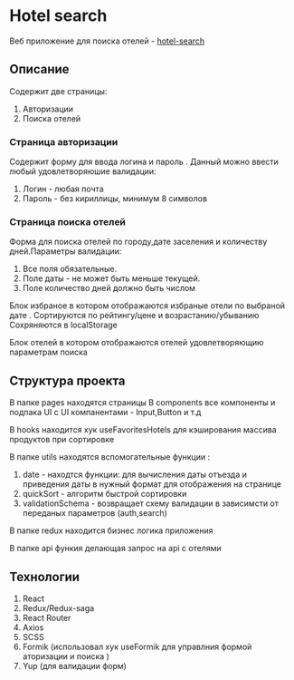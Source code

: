 # Hotel search
Веб приложение для поиска отелей - [hotel-search]( https://hotel-search-test.vercel.app/)

## Описание 
Содержит две страницы:
1. Авторизации 
2. Поиска отелей

### Страница авторизации  
Содержит форму для ввода логина и пароль . Данный можно ввести любый удовлетворяюшие  валидации:  
1. Логин - любая почта
2. Пароль - без кириллицы, минимум 8 символов

### Страница поиска отелей 
Форма для поиска отелей по городу,дате заселения  и количеству дней.Параметры валидации: 
1. Все поля обязательные.
2. Поле даты - не может быть меньше текущей.
3. Поле количество дней должно быть числом 

Блок избраное в котором отображаются избраные отели по выбраной дате . 
Сортируются  по рейтингу/цене и возрастанию/убыванию 
Сохряняются в localStorage

Блок отелей в котором отображаются отелей удовлетворяющию параметрам поиска 

## Структура проекта
В папке pages находятся  страницы 
В components все компоненты и подпака UI с UI компанентами - Input,Button и т.д

В hooks находится хук useFavoritesHotels для кэширования массива продуктов при сортировке

В папке utils находятся вспомогательные функции :
1. date - находтся функции: для вычисления даты отъезда  и приведения даты в нужный формат для отображения на странице 
2. quickSort - алгоритм быстрой сортировки
3. validationSchema - возвращает схему валидации в зависимсти от переданых параметров (auth,search)

В папке redux находится бизнес логика приложения

В папке api функия делающая запрос на api с отелями 

## Технологии

1. React  
2. Redux/Redux-saga  
3. React Router
4. Axios
5. SCSS
6. Formik (использовал хук useFormik для управлния формой аторизации и поиска )
7. Yup (для валидации форм)
 
